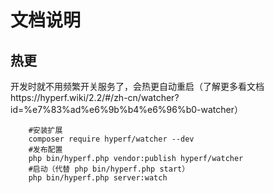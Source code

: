 # 文档说明

## 热更
开发时就不用频繁开关服务了，会热更自动重启（了解更多看文档https://hyperf.wiki/2.2/#/zh-cn/watcher?id=%e7%83%ad%e6%9b%b4%e6%96%b0-watcher）
```shell
    #安装扩展
    composer require hyperf/watcher --dev
    #发布配置
    php bin/hyperf.php vendor:publish hyperf/watcher
    #启动（代替 php bin/hyperf.php start）
    php bin/hyperf.php server:watch
    
```